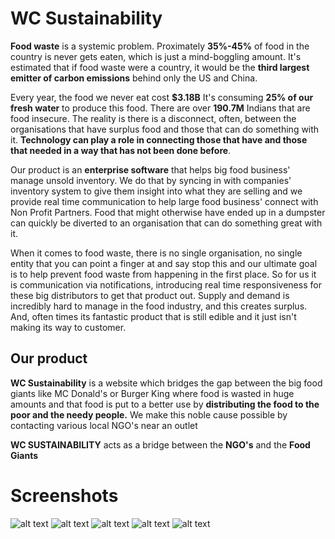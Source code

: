# WC Sustainability


**Food waste** is a systemic problem. Proximately **35%-45%** of food in the country is never gets eaten, which is just a mind-boggling amount. It's estimated that if food waste were a country, it would be the **third largest emitter of carbon emissions** behind only the US and China.

Every year, the food we never eat cost **$3.18B** It's consuming **25% of our fresh water** to produce this food. There are over **190.7M** Indians that are food insecure. The reality is there is a disconnect, often, between the organisations that have surplus food and those that can do something with it. **Technology can play a role in connecting those that have and those that needed in a way that has not been done before**.

Our product is an **enterprise software** that helps big food business' manage unsold inventory. We do that by syncing in with companies' inventory system to give them insight into what they are selling and we provide real time communication to help large food business' connect with Non Profit Partners. Food that might otherwise have ended up in a dumpster can quickly be diverted to an organisation that can do something great with it.

When it comes to food waste, there is no single organisation, no single entity that you can point a finger at and say stop this and our ultimate goal is to help prevent food waste from happening in the first place. So for us it is communication via notifications, introducing real time responsiveness for these big distributors to get that product out. Supply and demand is incredibly hard to manage in the food industry, and this creates surplus. And, often times its fantastic product that is still edible and it just isn't making its way to customer.



## Our product

**WC Sustainability** is a website which bridges the gap between the big food giants like MC Donald's or Burger King where food is wasted in huge amounts and that food is put to a better use by **distributing the food to the poor and the needy people.** We make this noble cause possible by contacting various local NGO's near an outlet

**WC SUSTAINABILITY** acts as a bridge between the **NGO's** and the **Food Giants** 

# Screenshots

![alt text](https://ibb.co/iv6Mcx)
![alt text](https://ibb.co/gUSSHx)
![alt text](https://ibb.co/gFZ7Hx)
![alt text](https://ibb.co/d3WyPc)
![alt text](https://ibb.co/iTNiqH)

